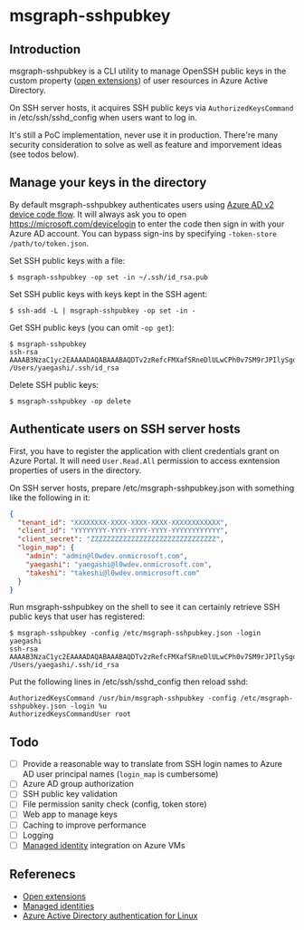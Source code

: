 # msgraph-sshpubkey

## Introduction

msgraph-sshpubkey is a CLI utility to manage OpenSSH public keys
in the custom property ([open extensions]) of user resources in Azure Active Directory.

On SSH server hosts, it acquires SSH public keys via `AuthorizedKeysCommand`
in /etc/ssh/sshd_config when users want to log in.

It's still a PoC implementation, never use it in production.
There're many security consideration to solve as well as feature and imporvement ideas (see todos below).

## Manage your keys in the directory

By default msgraph-sshpubkey authenticates users using [Azure AD v2 device code flow].
It will always ask you to open https://microsoft.com/devicelogin to enter the code then sign in with your Azure AD account.
You can bypass sign-ins by specifying `-token-store /path/to/token.json`.

Set SSH public keys with a file:

```console
$ msgraph-sshpubkey -op set -in ~/.ssh/id_rsa.pub
```

Set SSH public keys with keys kept in the SSH agent:

```console
$ ssh-add -L | msgraph-sshpubkey -op set -in -
```

Get SSH public keys (you can omit `-op get`):

```console
$ msgraph-sshpubkey
ssh-rsa AAAAB3NzaC1yc2EAAAADAQABAAABAQDTv2zRefcFMXafSRneDlULwCPh0v7SM9rJPIlySgd8WEJwk3/bY4B6j6hMPk3xS/JAqvQG0hc5cRSSmo4tG9H7TDjmGKBptIsGr5skTx181nbv/qRLYrej80KFrKyt2yHxg7BFOMGDSG1RnRVDUQJxlYxluavky0dv3KGRt6TtDuzuLGi6flHcqJymlZleqprEEwZwc0ju/ZNBfpEW2A+e69nJkudgT8jsO3a61iQ9myf7Jdk/0dxHPoHhu2VWEv/YcFPr0OX5fp7OHVL56vYb6yQVSVp1MtqjqSLpSK+O1eEGnwLsI9/93DXUj3gFncqjddgD75SQ1N9e1DPYK9sz /Users/yaegashi/.ssh/id_rsa
```

Delete SSH public keys:

```console
$ msgraph-sshpubkey -op delete
```

## Authenticate users on SSH server hosts

First, you have to register the application with client credentials grant on Azure Portal.
It will need `User.Read.All` permission to access exntension properties of users in the directory.

On SSH server hosts, prepare /etc/msgraph-sshpubkey.json with something like the following in it:

```json
{
  "tenant_id": "XXXXXXXX-XXXX-XXXX-XXXX-XXXXXXXXXXXX",
  "client_id": "YYYYYYYY-YYYY-YYYY-YYYY-YYYYYYYYYYYY",
  "client_secret": "ZZZZZZZZZZZZZZZZZZZZZZZZZZZZZZZ",
  "login_map": {
    "admin": "admin@l0wdev.onmicrosoft.com",
    "yaegashi": "yaegashi@l0wdev.onmicrosoft.com",
    "takeshi": "takeshi@l0wdev.onmicrosoft.com"
  }
}
```

Run msgraph-sshpubkey on the shell to see it can certainly retrieve SSH public keys that user has registered:

```console
$ msgraph-sshpubkey -config /etc/msgraph-sshpubkey.json -login yaegashi
ssh-rsa AAAAB3NzaC1yc2EAAAADAQABAAABAQDTv2zRefcFMXafSRneDlULwCPh0v7SM9rJPIlySgd8WEJwk3/bY4B6j6hMPk3xS/JAqvQG0hc5cRSSmo4tG9H7TDjmGKBptIsGr5skTx181nbv/qRLYrej80KFrKyt2yHxg7BFOMGDSG1RnRVDUQJxlYxluavky0dv3KGRt6TtDuzuLGi6flHcqJymlZleqprEEwZwc0ju/ZNBfpEW2A+e69nJkudgT8jsO3a61iQ9myf7Jdk/0dxHPoHhu2VWEv/YcFPr0OX5fp7OHVL56vYb6yQVSVp1MtqjqSLpSK+O1eEGnwLsI9/93DXUj3gFncqjddgD75SQ1N9e1DPYK9sz /Users/yaegashi/.ssh/id_rsa
```

Put the following lines in /etc/ssh/sshd_config then reload sshd:

```
AuthorizedKeysCommand /usr/bin/msgraph-sshpubkey -config /etc/msgraph-sshpubkey.json -login %u
AuthorizedKeysCommandUser root
```

## Todo

- [ ] Provide a reasonable way to translate from SSH login names to Azure AD user principal names (`login_map` is cumbersome)
- [ ] Azure AD group authorization
- [ ] SSH public key validation
- [ ] File permission sanity check (config, token store)
- [ ] Web app to manage keys
- [ ] Caching to improve performance
- [ ] Logging
- [ ] [Managed identity][Managed identities] integration on Azure VMs

## Referenecs

- [Open extensions]
- [Managed identities]
- [Azure Active Directory authentication for Linux]

[Open extensions]: https://docs.microsoft.com/en-us/graph/extensibility-open-users
[Managed identities]: https://docs.microsoft.com/en-us/azure/active-directory/managed-identities-azure-resources/overview
[Azure AD v2 device code flow]: https://docs.microsoft.com/en-us/azure/active-directory/develop/v2-oauth2-device-code
[Azure Active Directory authentication for Linux]: https://docs.microsoft.com/en-us/azure/virtual-machines/linux/login-using-aad